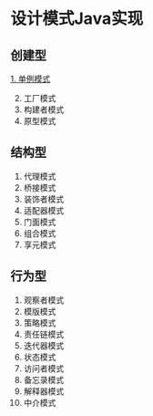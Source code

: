 # 设计模式Java实现


## 创建型
[1. 单例模式](https://github.com/crazyandcoder/design-pattern-java/tree/main/%E5%8D%95%E4%BE%8B%E6%A8%A1%E5%BC%8F)

2. 工厂模式
3. 构建者模式
4. 原型模式

## 结构型
1. 代理模式
2. 桥接模式
3. 装饰者模式
4. 适配器模式
5. 门面模式
6. 组合模式
7. 享元模式

## 行为型
1. 观察者模式
2. 模版模式
3. 策略模式
4. 责任链模式
5. 迭代器模式
6. 状态模式
7. 访问者模式
8. 备忘录模式
9. 解释器模式
10. 中介模式
 
